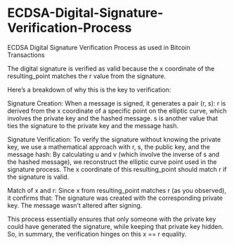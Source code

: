 # ECDSA-Digital-Signature-Verification-Process
ECDSA Digital Signature Verification Process as used in Bitcoin Transactions

The digital signature is verified as valid because the x coordinate of the resulting_point matches the r value from the signature.

Here’s a breakdown of why this is the key to verification:

Signature Creation: When a message is signed, it generates a pair (r, s):
        r is derived from the x coordinate of a specific point on the elliptic curve, which involves the private key and the hashed message.
        s is another value that ties the signature to the private key and the message hash.

Signature Verification: To verify the signature without knowing the private key, we use a mathematical approach with r, s, the public key, and the message hash:
        By calculating u and v (which involve the inverse of s and the hashed message), we reconstruct the elliptic curve point used in the signature process.
        The x coordinate of this resulting_point should match r if the signature is valid.

Match of x and r: Since x from resulting_point matches r (as you observed), it confirms that:
        The signature was created with the corresponding private key.
        The message wasn’t altered after signing.

This process essentially ensures that only someone with the private key could have generated the signature, while keeping that private key hidden. So, in summary, the verification hinges on this x == r equality.
